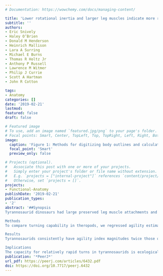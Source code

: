 ```yaml
---
# Documentation: https://wowchemy.com/docs/managing-content/

title: 'Lower rotational inertia and larger leg muscles indicate more rapid turns in tyrannosaurids than in other large theropods'
subtitle: ''
authors:
- Eric Snively
- Haley O’Brien
- Donald M Henderson
- Heinrich Mallison
- Lara A Surring
- Michael E Burns
- Thomas R Holtz Jr
- Anthony P Russell
- Lawrence M Witmer
- Philip J Currie
- Scott A Hartman
- John R Cotton

tags:
- Anatomy
categories: []
date: '2019-02-21'
lastmod: 
featured: false
draft: false

# Featured image
# To use, add an image named `featured.jpg/png` to your page's folder.
# Focal points: Smart, Center, TopLeft, Top, TopRight, Left, Right, BottomLeft, Bottom, BottomRight.
image:
  caption: 'Figure 1: Methods for digitizing body outlines and calculating mass properties, for “maximum tail width” estimate for *Tyrannosaurus rex*.'
  focal_point: 'Smart'
  preview_only: false

# Projects (optional).
#   Associate this post with one or more of your projects.
#   Simply enter your project's folder or file name without extension.
#   E.g. `projects = ["internal-project"]` references `content/project/deep-learning/index.md`.
#   Otherwise, set `projects = []`.
projects:
- Functional-Anatomy
publishDate: '2019-02-21'
publication_types:
- '2'
abstract: '##Synopsis
Tyrannosaurid dinosaurs had large preserved leg muscle attachments and low rotational inertia relative to their body mass, indicating that they could turn more quickly than other large theropods.

Methods
To compare turning capability in theropods, we regressed agility estimates against body mass, incorporating superellipse-based modeled mass, centers of mass, and rotational inertia (mass moment of inertia). Muscle force relative to body mass is a direct correlate of agility in humans, and torque gives potential angular acceleration. Agility scores therefore include rotational inertia values divided by proxies for (1) muscle force (ilium area and estimates of m. caudofemoralis longus cross-section), and (2) musculoskeletal torque. Phylogenetic ANCOVA (phylANCOVA) allow assessment of differences in agility between tyrannosaurids and non-tyrannosaurid theropods (accounting for both ontogeny and phylogeny). We applied conditional error probabilities a(*p*) to stringently test the null hypothesis of equal agility.

Results
Tyrannosaurids consistently have agility index magnitudes twice those of allosauroids and some other theropods of equivalent mass, turning the body with both legs planted or pivoting over a stance leg. PhylANCOVA demonstrates definitively greater agilities in tyrannosaurids, and phylogeny explains nearly all covariance. Mass property results are consistent with those of other studies based on skeletal mounts, and between different figure-based methods (our main mathematical slicing procedures, lofted 3D computer models, and simplified graphical double integration).

Implications
The capacity for relatively rapid turns in tyrannosaurids is ecologically intriguing in light of their monopolization of large (>400 kg), toothed dinosaurian predator niches in their habitats.'
publication: '*PeerJ*'
url_pdf: https://peerj.com/articles/6432.pdf
doi: https://doi.org/10.7717/peerj.6432
---
```

